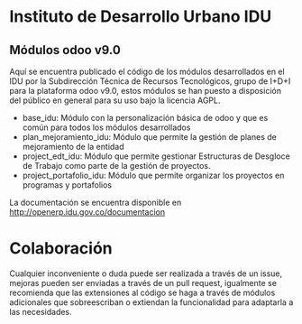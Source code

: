 # Instituto de Desarrollo Urbano IDU
## Módulos odoo v9.0

Aquí se encuentra publicado el código de los módulos desarrollados en el IDU por la Subdirección Técnica de Recursos Tecnológicos, grupo de I+D+I para la plataforma odoo v9.0, estos módulos se han puesto a disposición del público en general para su uso bajo la licencia AGPL.

- base_idu: Módulo con la personalización básica de odoo y que es común para todos los módulos desarrollados
- plan_mejoramiento_idu: Módulo que permite la gestión de planes de mejoramiento de la entidad
- project_edt_idu: Módulo que permite gestionar Estructuras de Desgloce de Trabajo como parte de la gestión de proyectos.
- project_portafolio_idu: Módulo que permite organizar los proyectos en programas y portafolios

La documentación se encuentra disponible en http://openerp.idu.gov.co/documentacion

# Colaboración

Cualquier inconveniente o duda puede ser realizada a través de un issue, mejoras pueden ser enviadas a través de un pull request, igualmente se recomienda que las extensiones al código se haga a través de módulos adicionales que sobreescriban o extiendan la funcionalidad para adaptarla a las necesidades.

